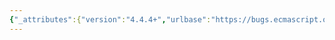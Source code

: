 ```yaml
---
{"_attributes":{"version":"4.4.4+","urlbase":"https://bugs.ecmascript.org/","maintainer":"dherman@mozilla.com"},"bug":{"bug_id":1253,"creation_ts":"2013-02-12 05:58:00 -0800","short_desc":"Comprehensions/Generator Syntax: RTL -> LTR change.","delta_ts":"2013-05-14 18:13:02 -0700","product":"Draft for 6th Edition","component":"new feature","version":"Rev 13: December 21, 2012 Draft","rep_platform":"All","op_sys":"All","bug_status":"RESOLVED","resolution":"FIXED","priority":"Normal","bug_severity":"enhancement","everconfirmed":true,"reporter":{"uid":"waldron.rick","name":"Rick Waldron"},"assigned_to":{"uid":"allen","name":"Allen Wirfs-Brock"},"long_desc":[{"commentid":3193,"comment_count":0,"who":{"uid":"waldron.rick","name":"Rick Waldron"},"bug_when":"2013-02-12 05:58:06 -0800","thetext":"Per Jan 2013 resolution:\n\n-All agree on RTL -> LTR change.\n\nDave Herman's proposal is here: https://gist.github.com/dherman/b250d1fad15dbb5f77a5\n\n\nGrammar:\n\n ArrayLiteral           ::= ... | \"[\" Comprehension \"]\"\n PrimaryExpression      ::= ... | \"(\" Comprehension \")\"\n Comprehension          ::= ForComprehensionClause ComprehensionClause* Expression\n ComprehensionClause    ::= ForComprehensionClause\n                        |  IfComprehensionClause\n ForComprehensionClause ::= \"for\" \"(\" LHSExpression \"of\" Expression \")\"\n IfComprehensionClause  ::= \"if\" \"(\" Expression \")\"\n\n\n\n\nhttps://github.com/rwldrn/tc39-notes/blob/master/es6/2013-01/jan-31.md#comprehensionsgenerator-syntax"},{"commentid":3302,"comment_count":1,"who":{"uid":"allen","name":"Allen Wirfs-Brock"},"bug_when":"2013-03-07 15:13:52 -0800","thetext":"syntax update in rev 14\n\nsemantics still need to be incorporated into spec."},{"commentid":3850,"comment_count":2,"who":{"uid":"allen","name":"Allen Wirfs-Brock"},"bug_when":"2013-05-14 10:48:34 -0700","thetext":"fixed in rev15 editor's draft"},{"commentid":3868,"comment_count":3,"who":{"uid":"allen","name":"Allen Wirfs-Brock"},"bug_when":"2013-05-14 18:13:02 -0700","thetext":"resolved in rev 15, May 14, 2013 draft"}]}}
---
```

